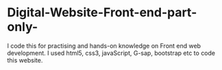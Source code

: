 # Digital-Website-Front-end-part-only-

I code this for practising and hands-on knowledge on Front end web development.
I used html5, css3, javaScript, G-sap, bootstrap etc to code this website.
